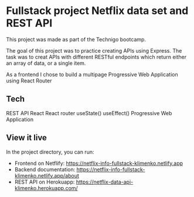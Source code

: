 # Fullstack project Netflix data set and REST API
This project was made as part of the Technigo bootcamp.

The goal of this project was to practice creating APIs using Express. The task was to creat APIs with different RESTful endpoints which return either an array of data, or a single item.

As a frontend I chose to build a multipage Progressive Web Application using React Router

## Tech
REST API
React
React router
useState()
useEffect()
Progressive Web Application

## View it live

In the project directory, you can run:
- Frontend on Netflify: https://netflix-info-fullstack-klimenko.netlify.app
- Backend documentation: https://netflix-info-fullstack-klimenko.netlify.app/about
- REST API on Herokuapp: https://netflix-data-api-klimenko.herokuapp.com/
